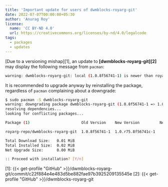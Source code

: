 ```yaml
---
title: 'Important update for users of dwmblocks-royarg-git'
date: 2022-07-07T00:00:00+05:30
author: 'Anurag Roy'
license:
  name: 'CC BY‑ND 4.0'
  url: https://creativecommons.org/licenses/by-nd/4.0/legalcode
tags:
  - packages
  - updates
---
```

[Due to a versioning mishap][1], an update to **[dwmblocks-royarg-git][2]** may
display the following message from `pacman`:

```sh
warning: dwmblocks-royarg-git: local (1.0.8f56741-1) is newer than royarg-repo (1.0.r75.8f56741c-1)
```

It is recommended to upgrade anyway by reinstalling the package, regardless of
`pacman` complaining about a downgrade:

```sh
$ sudo pacman -S dwmblocks-royarg-git
warning: downgrading package dwmblocks-royarg-git (1.0.8f56741-1 => 1.0.r75.8f56741c-1)
resolving dependencies...
looking for conflicting packages...

Package (1)                       Old Version    New Version         Net Change  Download Size

royarg-repo/dwmblocks-royarg-git  1.0.8f56741-1  1.0.r75.8f56741c-1    0.00 MiB       0.01 MiB

Total Download Size:   0.01 MiB
Total Installed Size:  0.02 MiB
Net Upgrade Size:      0.00 MiB

:: Proceed with installation? [Y/n]
```

[1]: {{< get-profile "GitHub" >}}/dwmblocks-royarg-git/commit/c22f884e4e483d5be882fae97b3925209135545e
[2]: {{< get-profile "GitHub" >}}/dwmblocks-royarg-git

